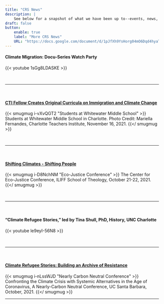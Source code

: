 ```yaml
---
title: "CRS News"
description: |
    See below for a snapshot of what we have been up to--events, news, conference presentations, and more! [Click here](https://climaterefugeestories.substack.com) to sign up for our email newsletter. View [All CRS News](https://docs.google.com/document/d/1pJfXh9YsHorg04mO6Dqd4hyaTRxTUlo6yhSZqU8g6VE/edit?usp=sharing).
draft: false
button: 
    enable: true
    label: "More CRS News"
    URL: "https://docs.google.com/document/d/1pJfXh9YsHorg04mO6Dqd4hyaTRxTUlo6yhSZqU8g6VE/edit?usp=sharing"
---
```


#### **Climate Migration: Docu-Series Watch Party**
{{< youtube 1sGg8LDASKE >}}

&nbsp;  
  
---
&nbsp; 
#### [**CTI Fellow Creates Original Curricula on Immigration and Climate Change**](https://charlotteteachers.org/2021/11/cti-fellow-creates-curricula-on-immigration-and-climate-change/)

{{< smugmug i-vXvQGT2 "Students at Whitewater Middle School" >}}
Students at Whitewater Middle School in Charlotte. Photo Credit: Mariella Fernandes, Charlotte Teachers Institute, November 16, 2021.
{{</ smugmug >}}

&nbsp;  
  
---
&nbsp; 

#### [**Shifting Climates - Shifting People**](https://www.iliff.edu/centerforecojustice/conference2021/)
{{< smugmug i-D8NchNM "Eco-Justice Conference" >}}
The Center for Eco-Justice Conference, ILIFF School of Theology, October 21-22, 2021.
{{</ smugmug >}}

&nbsp;  
  
---
&nbsp; 

#### **“Climate Refugee Stories,” led by Tina Shull, PhD, History, UNC Charlotte**
{{< youtube le9eyI-56N8 >}}

&nbsp;  
  
---
&nbsp; 

#### [**Climate Refugee Stories: Building an Archive of Resistance**](https://ehc.english.ucsb.edu/?p=21016)
{{< smugmug i-nLssWJD "Nearly Carbon Neutral Conference" >}}
Confronting the Climate Crisis with Systemic Alternatives in the Age of Coronavirus, A Nearly-Carbon Neutral Conference, UC Santa Barbara, October, 2021.
{{</ smugmug >}}
&nbsp;  
  
---
